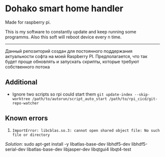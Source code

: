# Dohako smart home handler

Made for raspberry pi.

This is my software to constantly update and keep running some programms. Also this soft will reboot device every n time.

____

Данный репозиторий создан для постоянного поддержания актуальности софта на моей Raspberry PI. Предполагается, что так будет проще обновлять и запускать скрипты, которые требуют собственного потока

## Additional

* Ignore two scripts so rpi could start them
` git update-index --skip-worktree /path/to/autorun/script_auto_start /path/to/rpi_cicd/git-repo-watcher `

## Known errors

1. `ImportError: libcblas.so.3: cannot open shared object file: No such file or directory`

*Solution*:
sudo apt-get install -y libatlas-base-dev libhdf5-dev libhdf5-serial-dev libatlas-base-dev libjasper-dev  libqtgui4  libqt4-test
